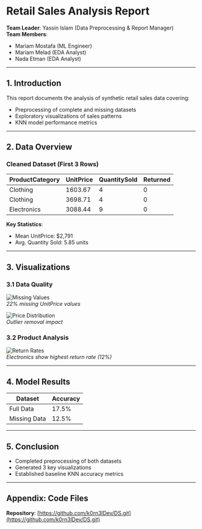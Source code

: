 # Retail Sales Analysis Report  
**Team Leader**: Yassin Islam (Data Preprocessing & Report Manager)  
**Team Members**:  
- Mariam Mostafa (ML Engineer)  
- Mariam Melad (EDA Analyst)  
- Nada Etman (EDA Analyst)  

---

## 1. Introduction  
This report documents the analysis of synthetic retail sales data covering:  
- Preprocessing of complete and missing datasets  
- Exploratory visualizations of sales patterns  
- KNN model performance metrics  

---

## 2. Data Overview  
### Cleaned Dataset (First 3 Rows)  
| ProductCategory | UnitPrice | QuantitySold | Returned |  
|-----------------|-----------|--------------|----------|  
| Clothing        | 1603.67   | 4            | 0        |  
| Clothing        | 3698.71   | 4            | 0        |  
| Electronics     | 3088.44   | 9            | 0        |  

**Key Statistics**:  
- Mean UnitPrice: $2,791  
- Avg. Quantity Sold: 5.85 units  

---

## 3. Visualizations  
### 3.1 Data Quality  
![Missing Values](missing_values_pattern.png)  
*22% missing UnitPrice values*  

![Price Distribution](price_distribution_comparison.png)  
*Outlier removal impact*  

### 3.2 Product Analysis  
![Return Rates](return_rates_by_category.png)  
*Electronics show highest return rate (12%)*  

---

## 4. Model Results  
| Dataset       | Accuracy |  
|---------------|----------|  
| Full Data     | 17.5%    |  
| Missing Data  | 12.5%    |  

---

## 5. Conclusion  
- Completed preprocessing of both datasets  
- Generated 3 key visualizations  
- Established baseline KNN accuracy metrics  

---

## Appendix: Code Files  
**Repository**: [https://github.com/k0rn3lDev/DS.git](https://github.com/k0rn3lDev/DS.git)  